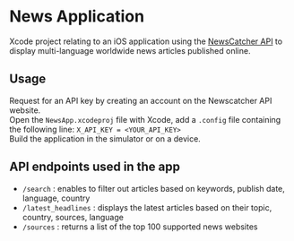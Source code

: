 # News Application

Xcode project relating to an iOS application using the [NewsCatcher API](https://newscatcherapi.com/) to display multi-language worldwide news articles published online.

## Usage

Request for an API key by creating an account on the Newscatcher API website.  
Open the `NewsApp.xcodeproj` file with Xcode, add a `.config` file containing the following line: `X_API_KEY = <YOUR_API_KEY>`  
Build the application in the simulator or on a device.

## API endpoints used in the app

- `/search` : enables to filter out articles based on keywords, publish date, language, country
- `/latest_headlines` : displays the latest articles based on their topic, country, sources, language
- `/sources` : returns a list of the top 100 supported news websites
